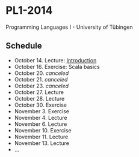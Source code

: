 PL1-2014
========

Programming Languages I - University of Tübingen

Schedule
--------

 * October 14. Lecture: [Introduction](lecturenotes/01-intro.markdown)
 * October 16. Exercise:  Scala basics
 * October 20. *canceled*
 * October 21. *canceled*
 * October 23. *canceled*
 * October 27. Lecture
 * October 28. Lecture
 * October 30. Exercise
 * November 3. Exercise
 * November 4. Lecture
 * November 6. Lecture
 * November 10. Exercise
 * November 11. Lecture
 * November 13. Lecture
 * ...
